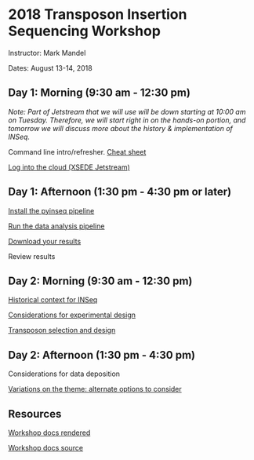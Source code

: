 # 2018 Transposon Insertion Sequencing Workshop

Instructor: Mark Mandel

Dates: August 13-14, 2018

## Day 1: Morning (9:30 am - 12:30 pm)

*Note: Part of Jetstream that we will use will be down starting at 10:00 am on Tuesday. Therefore, we will start right in on the hands-on portion, and tomorrow we will discuss more about the history & implementation of INSeq.*

Command line intro/refresher. [Cheat sheet](https://github.com/mandel01/programming-for-biologists/blob/master/training-resources/shell-reference.md)

[Log into the cloud (XSEDE Jetstream)](instance.html)

## Day 1: Afternoon (1:30 pm - 4:30 pm or later)

[Install the pyinseq pipeline](pyinseq.html)

[Run the data analysis pipeline](pyinseq.html)

[Download your results](download.html)

Review results

## Day 2: Morning (9:30 am - 12:30 pm)

[Historical context for INSeq](history.html)

[Considerations for experimental design](design.html)

[Transposon selection and design](transposon.html)


## Day 2: Afternoon (1:30 pm - 4:30 pm)

Considerations for data deposition

[Variations on the theme: alternate options to consider](variations.html)


## Resources

[Workshop docs rendered](http://2018-inseq-workshop.readthedocs.io)

[Workshop docs source](https://github.com/mandel01/2018-inseq-workshop)

